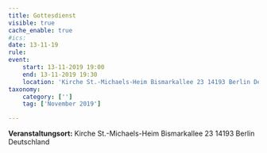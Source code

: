 ```yaml
---
title: Gottesdienst
visible: true
cache_enable: true
#ics: 
date: 13-11-19
rule: 
event:
	start: 13-11-2019 19:00
	end: 13-11-2019 19:30
	location: 'Kirche St.-Michaels-Heim Bismarkallee 23 14193 Berlin Deutschland'
taxonomy:
	category: ['']
	tag: ['November 2019']

---
```




**Veranstaltungsort:** Kirche St.-Michaels-Heim
Bismarkallee 23
14193 Berlin
Deutschland

